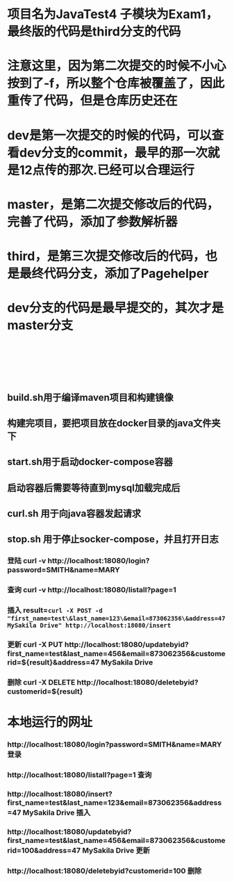 # 项目名为JavaTest4 子模块为Exam1，最终版的代码是third分支的代码

# 注意这里，因为第二次提交的时候不小心按到了-f，所以整个仓库被覆盖了，因此重传了代码，但是仓库历史还在
# dev是第一次提交的时候的代码，可以查看dev分支的commit，最早的那一次就是12点传的那次.已经可以合理运行
# master，是第二次提交修改后的代码，完善了代码，添加了参数解析器
# third，是第三次提交修改后的代码，也是最终代码分支，添加了Pagehelper
# dev分支的代码是最早提交的，其次才是master分支<br><br><br><br>
## build.sh用于编译maven项目和构建镜像
## 构建完项目，要把项目放在docker目录的java文件夹下
## start.sh用于启动docker-compose容器
## 启动容器后需要等待直到mysql加载完成后
## curl.sh 用于向java容器发起请求
## stop.sh 用于停止socker-compose，并且打开日志
### 登陆 curl -v http://localhost:18080/login?password=SMITH\&name=MARY 
### 查询 curl -v http://localhost:18080/listall?page=1
### 插入 result=`curl -X POST -d "first_name=test\&last_name=123\&email=873062356\&address=47 MySakila Drive" http://localhost:18080/insert`
### 更新 curl -X PUT http://localhost:18080/updatebyid?first_name=test\&last_name=456\&email=873062356\&customerid=${result}\&address=47 MySakila Drive
### 删除 curl -X DELETE  http://localhost:18080/deletebyid?customerid=${result}
# 本地运行的网址
### http://localhost:18080/login?password=SMITH&name=MARY 登录
### http://localhost:18080/listall?page=1 查询
### http://localhost:18080/insert?first_name=test&last_name=123&email=873062356&address=47 MySakila Drive 插入
### http://localhost:18080/updatebyid?first_name=test&last_name=456&email=873062356&customerid=100&address=47 MySakila Drive 更新
### http://localhost:18080/deletebyid?customerid=100  删除
